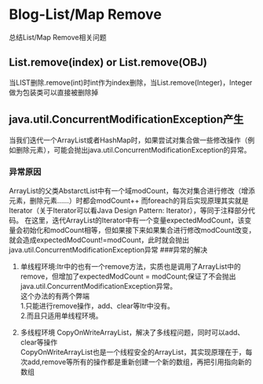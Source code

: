 # Blog-List/Map Remove
总结List/Map Remove相关问题

## List.remove(index) or List.remove(OBJ)
当LIST删除.remove(int)时int作为index删除，当List.remove(Integer)，Integer做为包装类可以直接被删除掉

## java.util.ConcurrentModificationException产生
当我们迭代一个ArrayList或者HashMap时，如果尝试对集合做一些修改操作（例如删除元素），可能会抛出java.util.ConcurrentModificationException的异常。
### 异常原因
ArrayList的父类AbstarctList中有一个域modCount，每次对集合进行修改（增添元素，删除元素……）时都会modCount++
而foreach的背后实现原理其实就是Iterator（关于Iterator可以看Java Design Pattern: Iterator），等同于注释部分代码。
在这里，迭代ArrayList的Iterator中有一个变量expectedModCount，该变量会初始化和modCount相等，但如果接下来如果集合进行修改modCount改变，就会造成expectedModCount!=modCount，此时就会抛出java.util.ConcurrentModificationException异常
###异常的解决
1. 单线程环境:Itr中的也有一个remove方法，实质也是调用了ArrayList中的remove，但增加了expectedModCount = modCount;保证了不会抛出java.util.ConcurrentModificationException异常。  
这个办法的有两个弊端  
1.只能进行remove操作，add、clear等Itr中没有。  
2.而且只适用单线程环境。 
 
2. 多线程环境
CopyOnWriteArrayList，解决了多线程问题，同时可以add、clear等操作  
CopyOnWriteArrayList也是一个线程安全的ArrayList，其实现原理在于，每次add,remove等所有的操作都是重新创建一个新的数组，再把引用指向新的数组
